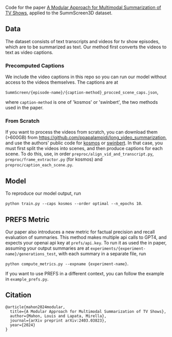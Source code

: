 Code for the paper [A Modular Approach for Multimodal Summarization of TV Shows](https://arxiv.org/abs/2403.03823), applied to the SummScreen3D dataset. 

## Data
The dataset consists of text transcripts and videos for tv show episodes, which are to be summarized as text. Our method first converts the videos to text as video captions. 

### Precomputed Captions
We include the video captions in this repo so you can run our model without access to the videos themselves. The captions are at 

`SummScreen/{episode-name}/{caption-method}_procced_scene_caps.json`,

where `caption-method` is one of 'kosmos' or 'swinbert', the two methods used in the paper.

### From Scratch 
If you want to process the videos from scratch, you can download them (>600GB) from <https://github.com/ppapalampidi/long_video_summarization>, and use the authors' public code for [kosmos](https://github.com/microsoft/unilm/tree/master/kosmos-2) or [swinbert](https://github.com/microsoft/SwinBERT). In that case, you must first split the videos into scenes, and then produce captions for each scene. To do this, use, in order `preproc/align_vid_and_transcript.py`, `preproc/frame_extractor.py` (for kosmos) and `preproc/caption_each_scene.py`.

## Model
To reproduce our model output, run 

`python train.py --caps kosmos --order optimal --n_epochs 10`.

## PREFS Metric
Our paper also introduces a new metric for factual precision and recall evaluation of summaries. This method makes multiple api calls to GPT4, and expects your openai api key at `prefs/api.key`. To run it as used the in paper, assuming your output summaries are at `experiments/{experiment-name}/generations_test`, with each summary in a separate file, run

`python compute_metrics.py --expname {experiment-name}`.

If you want to use PREFS in a different context, you can follow the example in `example_prefs.py`.

## Citation
```
@article{mahon2024modular,
  title={A Modular Approach for Multimodal Summarization of TV Shows},
  author={Mahon, Louis and Lapata, Mirella},
  journal={arXiv preprint arXiv:2403.03823},
  year={2024}
}
```
